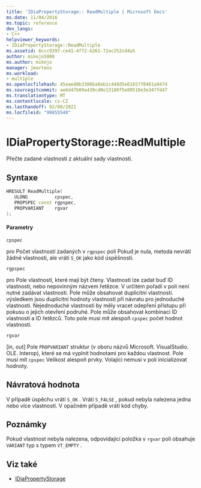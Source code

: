 ```yaml
---
title: 'IDiaPropertyStorage:: ReadMultiple | Microsoft Docs'
ms.date: 11/04/2016
ms.topic: reference
dev_langs:
- C++
helpviewer_keywords:
- IDiaPropertyStorage::ReadMultiple
ms.assetid: 6ccc9397-ce41-4f72-b261-72ac252cd4a5
author: mikejo5000
ms.author: mikejo
manager: jmartens
ms.workload:
- multiple
ms.openlocfilehash: 45eaed0b3306ba0ab1c448d5e61657f0461a9474
ms.sourcegitcommit: ae6d47b09a439cd0e13180f5e89510e3e347fd47
ms.translationtype: MT
ms.contentlocale: cs-CZ
ms.lasthandoff: 02/08/2021
ms.locfileid: "99855548"
---
```

# <a name="idiapropertystoragereadmultiple"></a>IDiaPropertyStorage::ReadMultiple
Přečte zadané vlastnosti z aktuální sady vlastností.

## <a name="syntax"></a>Syntaxe

```C++
HRESULT ReadMultiple( 
   ULONG          cpspec,
   PROPSPEC const rgpspec,
   PROPVARIANT    rgvar
);
```

#### <a name="parameters"></a>Parametry
 `cpspec`

pro Počet vlastností zadaných v `rgpspec` poli Pokud je nula, metoda nevrátí žádné vlastnosti, ale vrátí `S_OK` jako kód úspěšnosti.

 `rgpspec`

pro Pole vlastností, které mají být čteny. Vlastnosti lze zadat buď ID vlastnosti, nebo nepovinným názvem řetězce. V určitém pořadí v poli není nutné zadávat vlastnosti. Pole může obsahovat duplicitní vlastnosti. výsledkem jsou duplicitní hodnoty vlastností při návratu pro jednoduché vlastnosti. Nejednoduché vlastnosti by měly vracet odepření přístupu při pokusu o jejich otevření podruhé. Pole může obsahovat kombinaci ID vlastností a ID řetězců. Toto pole musí mít alespoň `cpspec` počet hodnot vlastností.

 `rgvar`

[in, out] Pole `PROPVARIANT` struktur (v oboru názvů Microsoft. VisualStudio. OLE. Interop), které se má vyplnit hodnotami pro každou vlastnost. Pole musí mít `cpspec` Velikost alespoň prvky. Volající nemusí v poli inicializovat hodnoty.

## <a name="return-value"></a>Návratová hodnota
 V případě úspěchu vrátí `S_OK` . Vrátí `S_FALSE` , pokud nebyla nalezena jedna nebo více vlastností. V opačném případě vrátí kód chyby.

## <a name="remarks"></a>Poznámky
 Pokud vlastnost nebyla nalezena, odpovídající položka v `rgvar` poli obsahuje `VARIANT` typ s typem `VT_EMPTY` .

## <a name="see-also"></a>Viz také
- [IDiaPropertyStorage](../../debugger/debug-interface-access/idiapropertystorage.md)
